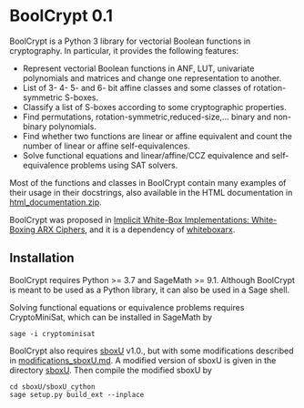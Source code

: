 # BoolCrypt 0.1

BoolCrypt is a Python 3 library for vectorial Boolean functions in cryptography. In particular, it provides the following features:

- Represent vectorial Boolean functions in ANF, LUT, univariate polynomials and matrices and change one representation to another.
- List of 3- 4- 5- and 6- bit affine classes and some classes of rotation-symmetric S-boxes.
- Classify a list of S-boxes according to some cryptographic properties.
- Find permutations, rotation-symmetric,reduced-size,... binary and non-binary polynomials.
- Find whether two functions are linear or affine equivalent and count the number of linear or affine self-equivalences.
- Solve functional equations and linear/affine/CCZ equivalence and self-equivalence problems using SAT solvers.

Most of the functions and classes in BoolCrypt contain many examples of their usage in their docstrings,
also available in the HTML documentation in [html_documentation.zip](html_documentation.zip).

BoolCrypt was proposed in [Implicit White-Box Implementations: White-Boxing ARX Ciphers](https://eprint.iacr.org/2022/XXX),
and it is a dependency of [whiteboxarx](https://github.com/ranea/whiteboxarx).

## Installation

BoolCrypt requires Python >= 3.7 and SageMath >= 9.1.
Although BoolCrypt is meant to be used as a Python library, it can also be used in a Sage shell.

Solving functional equations or equivalence problems requires CryptoMiniSat, which can be installed in SageMath by
```
sage -i cryptominisat
```

BoolCrypt also requires [sboxU](https://github.com/lpp-crypto/sboxU) v1.0., 
but with some modifications described in [modifications_sboxU.md](modifications_sboxU.md).
A modified version of sboxU is given in the directory [sboxU](sboxU).
Then compile the modified sboxU by
```
cd sboxU/sboxU_cython
sage setup.py build_ext --inplace
```
